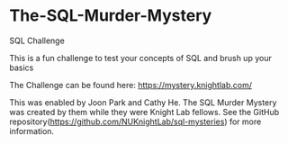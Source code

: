 # The-SQL-Murder-Mystery
SQL Challenge

This is a fun challenge to test your concepts of SQL and brush up your basics

The Challenge can be found here: https://mystery.knightlab.com/


This was enabled by Joon Park and Cathy He.
The SQL Murder Mystery was created by them while they were Knight Lab fellows. See the GitHub repository(https://github.com/NUKnightLab/sql-mysteries) for more information.
